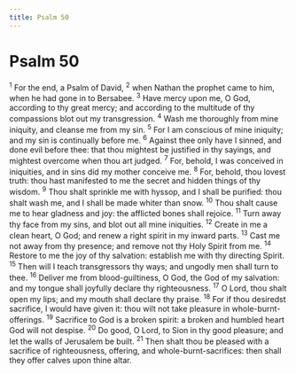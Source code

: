 ```yaml
---
title: Psalm 50
---
```

# Psalm 50

<sup>1</sup> For the end, a Psalm of David, <sup>2</sup> when Nathan the prophet came to him, when he had gone in to Bersabee. <sup>3</sup> Have mercy upon me, O God, according to thy great mercy; and according to the multitude of thy compassions blot out my transgression. <sup>4</sup> Wash me thoroughly from mine iniquity, and cleanse me from my sin. <sup>5</sup> For I am conscious of mine iniquity; and my sin is continually before me. <sup>6</sup> Against thee only have I sinned, and done evil before thee: that thou mightest be justified in thy sayings, and mightest overcome when thou art judged. <sup>7</sup> For, behold, I was conceived in iniquities, and in sins did my mother conceive me. <sup>8</sup> For, behold, thou lovest truth: thou hast manifested to me the secret and hidden things of thy wisdom. <sup>9</sup> Thou shalt sprinkle me with hyssop, and I shall be purified: thou shalt wash me, and I shall be made whiter than snow. <sup>10</sup> Thou shalt cause me to hear gladness and joy: the afflicted bones shall rejoice. <sup>11</sup> Turn away thy face from my sins, and blot out all mine iniquities. <sup>12</sup> Create in me a clean heart, O God; and renew a right spirit in my inward parts. <sup>13</sup> Cast me not away from thy presence; and remove not thy Holy Spirit from me. <sup>14</sup> Restore to me the joy of thy salvation: establish me with thy directing Spirit. <sup>15</sup> Then will I teach transgressors thy ways; and ungodly men shall turn to thee. <sup>16</sup> Deliver me from blood-guiltiness, O God, the God of my salvation: and my tongue shall joyfully declare thy righteousness. <sup>17</sup> O Lord, thou shalt open my lips; and my mouth shall declare thy praise. <sup>18</sup> For if thou desiredst sacrifice, I would have given it: thou wilt not take pleasure in whole-burnt-offerings. <sup>19</sup> Sacrifice to God is a broken spirit: a broken and humbled heart God will not despise. <sup>20</sup> Do good, O Lord, to Sion in thy good pleasure; and let the walls of Jerusalem be built. <sup>21</sup> Then shalt thou be pleased with a sacrifice of righteousness, offering, and whole-burnt-sacrifices: then shall they offer calves upon thine altar. 